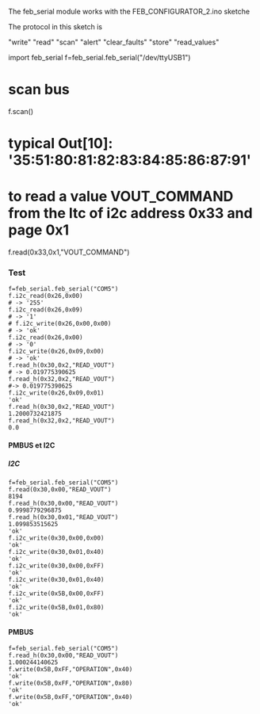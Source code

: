 The feb_serial module works with the FEB_CONFIGURATOR_2.ino sketche

The protocol in this sketch is

"write"
"read"
"scan"
"alert"
"clear_faults"
"store"
"read_values"




import feb_serial
f=feb_serial.feb_serial("/dev/ttyUSB1")

# scan bus
f.scan()

# typical Out[10]: '35:51:80:81:82:83:84:85:86:87:91'

# to read a value VOUT_COMMAND from the ltc of i2c address 0x33 and page 0x1 
f.read(0x33,0x1,"VOUT_COMMAND")


### Test

    f=feb_serial.feb_serial("COM5")
    f.i2c_read(0x26,0x00)
    # -> '255'
    f.i2c_read(0x26,0x09)
    # -> '1'
    # f.i2c_write(0x26,0x00,0x00)
    # -> 'ok'
    f.i2c_read(0x26,0x00)
    # -> '0'
    f.i2c_write(0x26,0x09,0x00)
    # -> 'ok'
    f.read_h(0x30,0x2,"READ_VOUT")
    # -> 0.019775390625
    f.read_h(0x32,0x2,"READ_VOUT")
    #-> 0.019775390625
    f.i2c_write(0x26,0x09,0x01)
    'ok'
    f.read_h(0x30,0x2,"READ_VOUT")
    1.2000732421875
    f.read_h(0x32,0x2,"READ_VOUT")
    0.0

#### PMBUS et I2C

##### I2C

    f=feb_serial.feb_serial("COM5")
    f.read(0x30,0x00,"READ_VOUT")
    8194
    f.read_h(0x30,0x00,"READ_VOUT")
    0.9998779296875
    f.read_h(0x30,0x01,"READ_VOUT")
    1.099853515625
    'ok'
    f.i2c_write(0x30,0x00,0x00)
    'ok'
    f.i2c_write(0x30,0x01,0x40)
    'ok'
    f.i2c_write(0x30,0x00,0xFF)
    'ok'
    f.i2c_write(0x30,0x01,0x40)
    'ok'
    f.i2c_write(0x5B,0x00,0xFF)
    'ok'
    f.i2c_write(0x5B,0x01,0x80)
    'ok'

#### PMBUS

    f=feb_serial.feb_serial("COM5")
    f.read_h(0x30,0x00,"READ_VOUT")
    1.000244140625
    f.write(0x5B,0xFF,"OPERATION",0x40)
    'ok'
    f.write(0x5B,0xFF,"OPERATION",0x80)
    'ok'
    f.write(0x5B,0xFF,"OPERATION",0x40)
    'ok'
